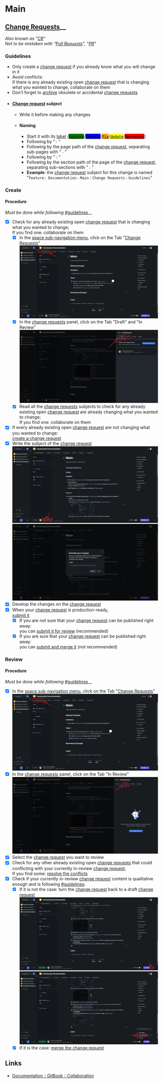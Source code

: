 # Main

## [Change Requests](https://docs.gitbook.com/getting-started/collaboration/change-requests)__ <a href="#cr" id="cr"></a>

_Also known as "_[_CR_](https://docs.gitbook.com/getting-started/collaboration/change-requests)_"_\
_Not to be mistaken with "_[_Pull Requests_](https://docs.github.com/en/pull-requests/collaborating-with-pull-requests/proposing-changes-to-your-work-with-pull-requests/about-pull-requests)_", "_[_PR_](https://docs.github.com/en/pull-requests/collaborating-with-pull-requests/proposing-changes-to-your-work-with-pull-requests/about-pull-requests)_"_

### Guidelines

* Only create a [change request](https://docs.gitbook.com/getting-started/collaboration/change-requests) if you already know what you will change in it
* Avoid conflicts:\
  If there is any already existing open [change request](https://docs.gitbook.com/getting-started/collaboration/change-requests) that is changing what you wanted to change, collaborate on them
* Don't forget to [archive](https://docs.gitbook.com/getting-started/collaboration/change-requests#archiving-a-change-request) obsolete or accidental [change requests](https://docs.gitbook.com/getting-started/collaboration/change-requests)
* #### [Change request](https://docs.gitbook.com/getting-started/collaboration/change-requests) subject
  * Write it before making any changes
  * #### Naming
    * Start it with its [label](https://github.com/scratch-for-discord/Documentation\_Usage/labels) ([<mark style="background-color:green;">`Feature`</mark>](https://github.com/scratch-for-discord/Documentation\_Usage/labels/Feature)/[<mark style="background-color:blue;">`Enhance`</mark>](https://github.com/scratch-for-discord/Documentation\_Usage/labels/Enhance)/[<mark style="background-color:orange;">`Fix`</mark>](https://github.com/scratch-for-discord/Documentation\_Usage/labels/Fix)/[<mark style="background-color:yellow;">`Update`</mark>](https://github.com/scratch-for-discord/Documentation\_Usage/labels/Update)/[<mark style="background-color:red;">`Deprecate`</mark>](https://github.com/scratch-for-discord/Documentation\_Usage/labels/Deprecate))
    * Following by "`:` "
    * Following by the page path of the [change request](https://docs.gitbook.com/getting-started/collaboration/change-requests), separating sub-pages with "`﹣`"
    * Following by "`︱`"
    * Following by the section path of the page of the [change request](https://docs.gitbook.com/getting-started/collaboration/change-requests), separating sub-sections with "`﹣`"
    * **Example**: the [change request](https://docs.gitbook.com/getting-started/collaboration/change-requests) subject for this change is named\
      "`Feature: Documentation﹣Main︱Change Requests﹣Guidelines`"

### Create

#### Procedure

_Must be done while following_ [#guidelines](main.md#guidelines "mention")__

* [x] Check for any already existing open [change request](https://docs.gitbook.com/getting-started/collaboration/change-requests) that is changing what you wanted to change;\
  If you find one: collaborate on them
  * [x] In the [space sub-navigation menu](https://docs.gitbook.com/getting-started/overview#space-sub-navigation), click on the Tab "[Change Requests](https://docs.gitbook.com/getting-started/collaboration/change-requests)"![](<../.gitbook/assets/image (2) (1).png>)
  * [x] In the [change requests](https://docs.gitbook.com/getting-started/collaboration/change-requests) panel, click on the Tab "Draft" and "In Review"![](<../.gitbook/assets/image (4).png>)
  * [x] Read all the [change requests](https://docs.gitbook.com/getting-started/collaboration/change-requests) subjects to check for any already existing open [change request](https://docs.gitbook.com/getting-started/collaboration/change-requests) are already changing what you wanted to change;\
    If you find one: collaborate on them
* [x] If every already existing open [change request](https://docs.gitbook.com/getting-started/collaboration/change-requests) are not changing what you wanted to change: \
  [create a change request](https://docs.gitbook.com/getting-started/collaboration/change-requests#creating-a-change-request)
* [x] Write the subject of the [change request](https://docs.gitbook.com/getting-started/collaboration/change-requests) <img src="../.gitbook/assets/image.png" alt="" data-size="original"><img src="../.gitbook/assets/image (2).png" alt="" data-size="original">
* [x] Develop the changes on the [change request](https://docs.gitbook.com/getting-started/collaboration/change-requests)
* [x] When your [change request](https://docs.gitbook.com/getting-started/collaboration/change-requests) is production-ready, \
  [submit it](https://docs.gitbook.com/getting-started/collaboration/change-requests#submitting-a-change-request)
  * [x] If you are not sure that your [change request](https://docs.gitbook.com/getting-started/collaboration/change-requests) can be published right away: \
    you can [submit it for review](https://docs.gitbook.com/getting-started/collaboration/change-requests#reviewing-a-change-request) (recommended)
  * [x] If you are sure that your [change request](https://docs.gitbook.com/getting-started/collaboration/change-requests) can be published right away: \
    you can [submit and merge it](https://docs.gitbook.com/getting-started/collaboration/change-requests#merging-a-change-request) (not recommended)

### Review

#### Procedure

_Must be done while following_ [#guidelines](main.md#guidelines "mention")__

* [x] In the [space sub-navigation menu](https://docs.gitbook.com/getting-started/overview#space-sub-navigation), click on the Tab "[Change Requests](https://docs.gitbook.com/getting-started/collaboration/change-requests)"![](<../.gitbook/assets/image (2) (1).png>)
* [x] In the [change requests](https://docs.gitbook.com/getting-started/collaboration/change-requests) panel, click on the Tab "In Review"![](<../.gitbook/assets/image (5).png>)
* [x] Select the [change request](https://docs.gitbook.com/getting-started/collaboration/change-requests) you want to review
* [x] Check for any other already existing open [change requests](https://docs.gitbook.com/getting-started/collaboration/change-requests) that could conflicting with your currently in-review [change request](https://docs.gitbook.com/getting-started/collaboration/change-requests);\
  If you find some: [resolve the conflicts](https://docs.gitbook.com/getting-started/collaboration/change-requests#resolving-merge-conflicts)
* [x] Check if your currently in-review [change request](https://docs.gitbook.com/getting-started/collaboration/change-requests) content is qualitative enough and is following [#guidelines](main.md#guidelines "mention"):
  * [x] If it is not the case: turn the [change request](https://docs.gitbook.com/getting-started/collaboration/change-requests) back to a draft [change request](https://docs.gitbook.com/getting-started/collaboration/change-requests)![](<../.gitbook/assets/image (6).png>)![](<../.gitbook/assets/image (3) (1).png>)
  * [x] If it is the case: [merge the change request](https://docs.gitbook.com/getting-started/collaboration/change-requests#merging-a-change-request)

## Links

* [Documentation︱GitBook︱Collaboration](https://docs.gitbook.com/getting-started/collaboration)
